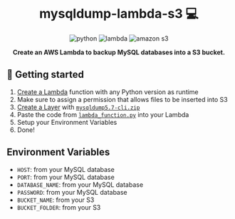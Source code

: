 <h1 align="center" style="font-weight: bold;">mysqldump-lambda-s3 💻</h1>

<div align="center">

  ![python](https://img.shields.io/badge/Python-3776AB?style=for-the-badge&logo=python&logoColor=white)
  ![lambda](https://img.shields.io/badge/AWS_Lambda-FF9900?style=for-the-badge&logo=awslambda&logoColor=white)
  ![amazon s3](https://img.shields.io/badge/amazon_s3-amazons3?style=for-the-badge&logo=amazons3&logoColor=white)

</div>

<p align="center">
    <b>Create an AWS Lambda to backup MySQL databases into a S3 bucket.</b>
</p>

<h2 id="started">🚀 Getting started</h2>

1. [Create a Lambda](https://console.aws.amazon.com/lambda/home#) function with any Python version as runtime
2. Make sure to assign a permission that allows files to be inserted into S3
3. [Create a Layer](https://console.aws.amazon.com/lambda/home#/layers) with [`mysqldump5.7-cli.zip`](https://github.com/Lima-e-Silva/mysqldump-lambda-s3/blob/main/mysqldump5.7-cli.zip)
4. Paste the code from [`lambda_function.py`](https://github.com/Lima-e-Silva/mysqldump-lambda-s3/blob/main/lambda_function.py) into your Lambda
5. Setup your Environment Variables
6. Done!

<h2 id="env">Environment Variables</h2>

- `HOST`: from your MySQL database
- `PORT`: from your MySQL database
- `DATABASE_NAME`: from your MySQL database
- `PASSWORD`: from your MySQL database
- `BUCKET_NAME`: from your S3
- `BUCKET_FOLDER`: from your S3

